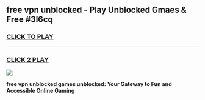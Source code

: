 
## free vpn unblocked - Play Unblocked Gmaes & Free #3l6cq
<h3>
<a href="https://news.freeplayer.one?title=free_vpn_unblocked&ref=24F">CLICK TO PLAY</a></h3>
<hr>

<h3>
<a href="https://news.freeplayer.one?title=free_vpn_unblocked&ref=24F">CLICK 2 PLAY</a>
  
</h3>

<a href="https://news.freeplayer.one?title=free_vpn_unblocked&ref=24F/"><img src="https://clearcache.store/games.png"></a>


**free vpn unblocked games unblocked: Your Gateway to Fun and Accessible Online Gaming**
